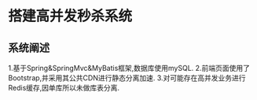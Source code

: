 # 搭建高并发秒杀系统
## 系统阐述
1.基于Spring&SpringMvc&MyBatis框架,数据库使用mySQL.
2.前端页面使用了Bootstrap,并采用其公共CDN进行静态分离加速.
3.对可能存在高并发业务进行Redis缓存,因单库所以未做库表分离.

